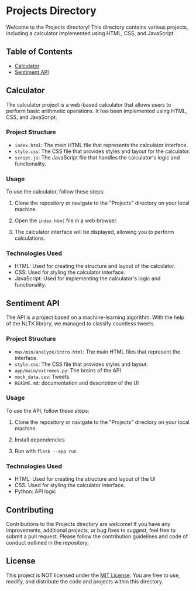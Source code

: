# Projects Directory

Welcome to the Projects directory! This directory contains various projects, including a calculator implemented using HTML, CSS, and JavaScript.

## Table of Contents

- [Calculator](#calculator)
- [Sentiment API](#sentimentAPI)

## Calculator

The calculator project is a web-based calculator that allows users to perform basic arithmetic operations. It has been implemented using HTML, CSS, and JavaScript.

### Project Structure

- `index.html`: The main HTML file that represents the calculator interface.
- `style.css`: The CSS file that provides styles and layout for the calculator.
- `script.js`: The JavaScript file that handles the calculator's logic and functionality.

### Usage

To use the calculator, follow these steps:

1. Clone the repository or navigate to the "Projects" directory on your local machine.

2. Open the `index.html` file in a web browser.

3. The calculator interface will be displayed, allowing you to perform calculations.

### Technologies Used

- HTML: Used for creating the structure and layout of the calculator.
- CSS: Used for styling the calculator interface.
- JavaScript: Used for implementing the calculator's logic and functionality.

## Sentiment API

The API is a project based on a machine-learning algorithm. With the help of the NLTK library, we managed to classify countless tweets.

### Project Structure

- `max/min/analyze/intro.html`: The main HTML files that represent the interface.
- `style.css`: The CSS file that provides styles and layout.
- `app/main/extremes.py`: The brains of the API
- `mock_data.csv`: Tweets
- `README.md`: documentation and description of the UI

### Usage

To use the API, follow these steps:

1. Clone the repository or navigate to the "Projects" directory on your local machine.

2. Install dependencies

3. Run with `flask --app run`

### Technologies Used

- HTML: Used for creating the structure and layout of the UI
- CSS: Used for styling the calculator interface.
- Python: API logic
## Contributing

Contributions to the Projects directory are welcome! If you have any improvements, additional projects, or bug fixes to suggest, feel free to submit a pull request. Please follow the contribution guidelines and code of conduct outlined in the repository.

## License

This project is NOT licensed under the [MIT License](https://theuselessweb.com). You are free to use, modify, and distribute the code and projects within this directory.
